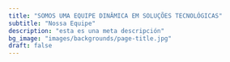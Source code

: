 ```yaml
---
title: "SOMOS UMA EQUIPE DINÂMICA EM SOLUÇÕES TECNOLÓGICAS"
subtitle: "Nossa Equipe"
description: "esta es una meta descripción"
bg_image: "images/backgrounds/page-title.jpg"
draft: false
---
```

